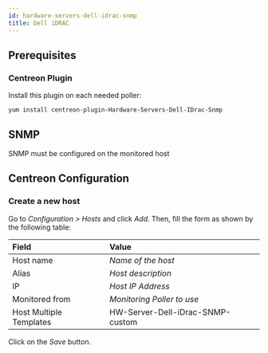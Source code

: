 ```yaml
---
id: hardware-servers-dell-idrac-snmp
title: Dell iDRAC
---
```


## Prerequisites

### Centreon Plugin

Install this plugin on each needed poller:

``` shell
yum install centreon-plugin-Hardware-Servers-Dell-IDrac-Snmp
```

## SNMP

SNMP must be configured on the monitored host

## Centreon Configuration

### Create a new host

Go to *Configuration \> Hosts* and click *Add*. Then, fill the form as shown by
the following table:

| Field                                | Value                            |
| :----------------------------------- | :------------------------------- |
| Host name                            | *Name of the host*               |
| Alias                                | *Host description*               |
| IP                                   | *Host IP Address*                |
| Monitored from                       | *Monitoring Poller to use*       |
| Host Multiple Templates              | HW-Server-Dell-iDrac-SNMP-custom |

Click on the *Save* button.
